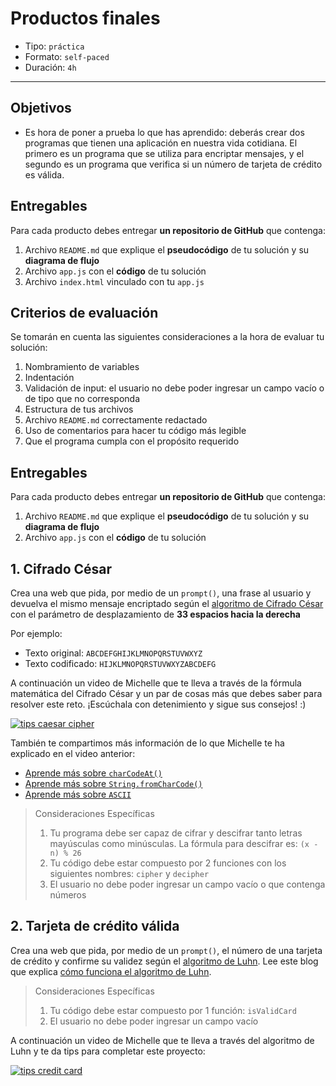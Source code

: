 # Productos finales

- Tipo: `práctica`
- Formato: `self-paced`
- Duración: `4h`

***

## Objetivos

- Es hora de poner a prueba lo que has aprendido: deberás crear dos programas que
  tienen una aplicación en nuestra vida cotidiana. El primero es un programa que
  se utiliza para encriptar mensajes, y el segundo es un programa que verifica si
  un número de tarjeta de crédito es válida.

## Entregables

Para cada producto debes entregar **un repositorio de GitHub** que
contenga:

1. Archivo `README.md` que explique el **pseudocódigo** de tu solución y su
   **diagrama de flujo**
2. Archivo `app.js` con el **código** de tu solución
3. Archivo `index.html` vinculado con tu `app.js`

## Criterios de evaluación

Se tomarán en cuenta las siguientes consideraciones a la hora de evaluar tu solución:

1. Nombramiento de variables
2. Indentación
3. Validación de input: el usuario no debe poder ingresar un campo vacío o de
   tipo que no corresponda
4. Estructura de tus archivos
5. Archivo `README.md` correctamente redactado
6. Uso de comentarios para hacer tu código más legible
7. Que el programa cumpla con el propósito requerido

## Entregables

Para cada producto debes entregar **un repositorio de GitHub** que
contenga:

1. Archivo `README.md` que explique el **pseudocódigo** de tu solución y su
   **diagrama de flujo**
2. Archivo `app.js` con el **código** de tu solución

## 1. Cifrado César

Crea una web que pida, por medio de un `prompt()`, una frase al usuario y
devuelva el mismo mensaje encriptado según el
[algoritmo de Cifrado César](https://en.wikipedia.org/wiki/Caesar_cipher)
con el parámetro de desplazamiento de **33 espacios hacia la derecha**

Por ejemplo:

- Texto original:   `ABCDEFGHIJKLMNOPQRSTUVWXYZ`
- Texto codificado: `HIJKLMNOPQRSTUVWXYZABCDEFG`

A continuación un video de Michelle que te lleva a través de la fórmula
matemática del Cifrado César y un par de cosas más que debes saber para
resolver este reto. ¡Escúchala con detenimiento y sigue sus consejos! :)

[![tips caesar cipher](https://img.youtube.com/vi/zd8eVrXhs7Y/0.jpg)](https://www.youtube.com/watch?v=zd8eVrXhs7Y)

También te compartimos más información de lo que Michelle te ha explicado en el
video anterior:

- [Aprende más sobre `charCodeAt()`](https://developer.mozilla.org/es/docs/Web/JavaScript/Referencia/Objetos_globales/String/charCodeAt)
- [Aprende más sobre `String.fromCharCode()`](https://developer.mozilla.org/es/docs/Web/JavaScript/Referencia/Objetos_globales/String/fromCharCode)
- [Aprende más sobre `ASCII`](http://conceptodefinicion.de/ascii/)

> Consideraciones Específicas
  > 1. Tu programa debe ser capaz de cifrar y descifrar tanto letras mayúsculas
  > como minúsculas. La fórmula para descifrar es: `(x - n) % 26`
  > 2. Tu código debe estar compuesto por 2 funciones con los siguientes nombres:
  > `cipher` y `decipher`
  > 3. El usuario no debe poder ingresar un campo vacío o que contenga números

## 2. Tarjeta de crédito válida

Crea una web que pida, por medio de un `prompt()`, el número de una tarjeta de
crédito y confirme su validez según el [algoritmo de Luhn](https://es.wikipedia.org/wiki/Algoritmo_de_Luhn).
Lee este blog que explica [cómo funciona el algoritmo de Luhn](http://www.quobit.mx/asi-funciona-el-algoritmo-de-luhn-para-generar-numeros-de-tarjetas-de-credito.html).

> Consideraciones Específicas
  >1. Tu código debe estar compuesto por 1 función: `isValidCard`
  >2. El usuario no debe poder ingresar un campo vacío

A continuación un video de Michelle que te lleva a través del algoritmo de Luhn
y te da tips para completar este proyecto:

[![tips credit card](https://img.youtube.com/vi/f0zL6Ot9y_w/0.jpg)](https://www.youtube.com/watch?v=f0zL6Ot9y_w)
